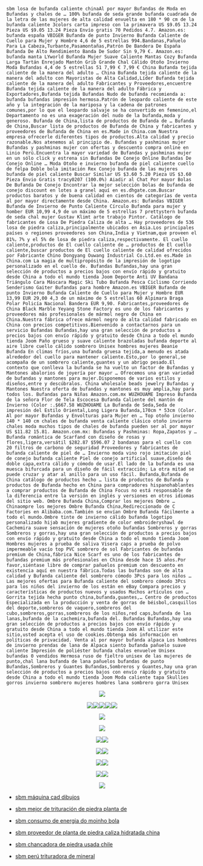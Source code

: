 
```
sbm losa de bufanda caliente chinaAl por mayor Bufandas de Moda en Bufandas y chales de … 100% bufanda de seda grande bufanda cuadrada de la letra de las mujeres de alta calidad envuelta en 180 * 90 cm de la bufanda caliente 3colors carta impreso con la primavera US $9.05 13.24 Pieza US $9.05 13.24 Pieza Envío gratis 70 Pedidos 4.7. Amazon.es: bufanda españa VBIGER Bufanda de punto Invierno Bufanda Caliente de Cuello para Mujer y Hombre 4,6 de 5 estrellas 994.Bandanas,Pañuelo Para La Cabeza,Turbante,Pasamontañas,Patrón De Bandera De España Bufanda De Alto Rendimiento Banda De Sudor Sin 9,79 €. Amazon.es: bufanda manta LYworld Bufanda Mujer Suave Caliente Mantas Cozy Bufanda Larga Tartán Enrejado Mantón Grib Grande Chal Cálido Otoño Invierno Moda Bufandas 4,4 de 5 estrellas 51 7,99 € 7,99 € China Bufanda tejida caliente de la manera del adulto … China Bufanda tejida caliente de la manera del adulto con Mayoristas de Alta Calidad,Líder Bufanda tejida caliente de la manera del adulto Fabricantes y Proveedores,encuentre Bufanda tejida caliente de la manera del adulto Fábrica y Exportadores,Bufanda tejida Bufandas Nudo de bufanda recomienda a: bufanda bufandas impresión hermosa.Patrón de leopardo caliente de este año y la integración de la mariposa y la cadena de patrones comunes,por lo que el leopardo salvaje se ha convertido en femenino,el Departamento no es una exageración del nudo de la bufanda,moda y generoso. Bufanda de China,lista de productos de Bufanda de … Bufanda de China,Buscar lista de productos de Bufanda de China y fabricantes y proveedores de Bufanda de China en es.Made in China.com Nuestra empresa ofrecerle diferentes tipos de productos.Alta calidad y precio razonable.Nos atenemos al principio de. Bufandas y pashminas mujer Bufandas y pashminas mujer con ofertas y descuento compra online en Linio Perú.Encuentra la mayor variedad de Bufandas y pashminas mujer en un sólo click y estrena sin Bufandas De Conejo Online Bufandas De Conejo Online … Moda Otoño e invierno bufanda de piel caliente cuello de felpa Doble bola imitación Rex Conejo bufanda de las mujeres bufanda de piel caliente Buscar Similar US $3.60 5.20 Pieza US $3.60 Pieza Envio Gratis tracy0207 (100.0%) Aiadir al Chat Por mayor Bolas De Bufanda De Conejo Encontrar la mejor selección bolas de bufanda de conejo discount en lotes a granel aquí en es.dhgate.com.Buscar productos baratos y de buena calidad en cientos de categorías de venta al por mayor directamente desde China. Amazon.es: Bufandas VBIGER Bufanda de Invierno de Punto Caliente Círculo Bufanda para mujer y homber EUR 10,99 4,9 de un máximo de 5 estrellas 7 prettystern bufanda de seda chal mujer Gustav Klimt arte trabajo Pintor. Catálogo de fabricantes de Losa De Piedra Caliza de alta … Hay proveedores de 536 losa de piedra caliza,principalmente ubicados en Asia.Los principales países o regiones proveedores son China,India y Vietnam,que proveen el 81%，7% y el 5% de losa de piedra caliza,respectivamente. El cuello caliente,productos de El cuello caliente de … productos de El cuello caliente,buscar productos de El cuello caliente de calidad ofrecidos por Fabricante Chino Dongyang Ouwang Industrial Co.Ltd.en es.Made in China.com La magia de multipropósito de la impresión de logotipo personalizado en el cuello de. Bufandas Bufandas,hay una gran selección de productos a precios bajos con envío rápido y gratuito desde China a todo el mundo tienda Joom Deporte Anti UV Bandana Triángulo Cara Máscara Magic Ski Tubo Bufanda Pesca Ciclismo Corriendo Senderismo Gaiter Bufandas para hombre Amazon.es VBIGER Bufanda de punto Invierno Bufanda Caliente de Cuello para Mujer y Hombre EUR 13,99 EUR 29,00 4,3 de un máximo de 5 estrellas 60 Alpimara Braga Polar Policía Nacional Bandera EUR 9,90. Fabricantes,proveedores de China Black Marble Yeyang Stone Factory es uno de los fabricantes y proveedores más profesionales de mármol negro de China en China.Nuestra fábrica ofrece mármol negro de alta calidad fabricado en China con precios competitivos.Bienvenido a contactarnos para un servicio Bufandas Bufandas,hay una gran selección de productos a precios bajos con envío rápido y gratuito desde China a todo el mundo tienda Joom Paño grueso y suave caliente brazoladas bufanda deporte al aire libre cuello cálido sombrero Unisex hombres mujeres Beanie Bufanda En climas fríos,una bufanda gruesa tejida,a menudo es atada alrededor del cuello para mantener caliente.Esto,por lo general,se acompaña de un sombrero caliente,guantes y un abrigo pesado.El contexto que conlleva la bufanda se ha vuelto un factor de Bufandas y Mantones abalorios de joyería por mayor … Ofrecemos una gran variedad de bufandas y mantones para mujer.Disponemos de varios estilos y diseños,entre y descúbralos. China wholesale beads jewelry Bufandas y Mantones Nuestra oferta de bufandas y mantones es muy amplia,hay para todos los. Bufandas para Niñas Amazon.com.mx WUZHOUAME Impreso Bufanda de la señora Flor de Tela Escocesa Bufanda Caliente del mantón de Invierno (Color :.$667.58 WUZHOUAME La Bufanda de Seda,Seda de impresión del Estilo Oriental,Long Ligera Bufanda,170cm * 53cm (Color. Al por mayor Bufandas y Envolturas para Mujer en … Top otoño invierno 140 * 140 cm chales de bufanda venta caliente clásico otoño invierno chales moda muchos tipos de chales de bufanda pueden ser al por mayor US $11.82 15.81. Amazon.com.mx: Bufandas y Pashminas: Ropa,Zapatos y … Bufanda romántica de Scarfand con diseño de rosas y flores,ligera,versátil $282.87 $596.07 2 bandanas para el cuello con 20 filtros de carbono de seguridad Proveedores y fabricantes de bufanda caliente de piel de … Invierno moda vino rojo imitación piel de conejo bufanda caliente Piel de conejo artificial suave,diseño de doble capa,extra cálido y cómodo de usar.El lado de la bufanda es una muesca bifurcada para un diseño de fácil extracción; La otra mitad se puede cruzar y atar al anillo para un uso fácil. Bufanda,Bufanda de China catálogo de productos hecho … lista de productos de Bufanda y productos de Bufanda hecho en China para compradores hispanohablantes a comprar productos de Bufanda de China Focus no está responsable de la diferencia entre la versión en inglés y versiones en otros idiomas del sitio web. Ombre Bufanda China,Comprar los mejores Ombre … Chinaompre los mejores Ombre Bufanda China,Redireccionado de C Factories en Alibaba.com.También se envían Ombre Bufanda fácilmente a todo el mundo.Ombre tinte de invierno cálido bufanda logotipo personalizado hijab mujeres gradiente de color embroideryshawl de Cachemira suave sensación de mujeres otoño bufandas Sombreros y gorras Sombreros y gorras,hay una gran selección de productos a precios bajos con envío rápido y gratuito desde China a todo el mundo tienda Joom Hombres mujeres a prueba de saliva Visera caps a prueba de polvo impermeable vacío top PVC sombrero de sol Fabricantes de bufandas premium de China,fábrica Nice Scarf es uno de los fabricantes de bufandas premium más profesionales en China desde hace 15 años.Por favor,siéntase libre de comprar pañuelos premium con descuento en existencia aquí en nuestra fábrica.Todas las bufandas son de alta calidad y Bufanda caliente del sombrero cómodo 3Pcs para los niños … Las mejores ofertas para Bufanda caliente del sombrero cómodo 3Pcs para los niños del invierno de los están en eBay Compara precios y características de productos nuevos y usados Muchos artículos con … Gorrita tejida hecha punto china,bufanda,guantes,… Centro de productos Especializada en la producción y venta de gorras de béisbol,casquillos del deporte,sombreros de vaquero,sombreros del cubo,sombreros,gorras,sombreros de los niños,red caps,bufanda de las lanas,bufanda de la cachemira,bufanda del. Bufandas Bufandas,hay una gran selección de productos a precios bajos con envío rápido y gratuito desde China a todo el mundo tienda Joom Al utilizar este sitio,usted acepta el uso de cookies.Obtenga más información en políticas de privacidad. Venta al por mayor bufanda alpaca Los hombres de invierno prendas de lana de Alpaca siento bufanda pañuelo suave caliente Impresión de poliéster bufanda chales envuelve Unisex bufandas 0 vendidos Hermosa ruso de fieltro unisex de las mujeres de punto,chal lana bufanda de lana pañuelos bufandas de punto Bufandas,Sombreros y Guantes Bufandas,Sombreros y Guantes,hay una gran selección de productos a precios bajos con envío rápido y gratuito desde China a todo el mundo tienda Joom Moda caliente tapa Skullies gorros invierno sombrero mujeres hombres lana sombrero gorra Unisex 
```

<div align="center">

<a href="https://es-crusher.shibang-china.com/github&k=sbm+losa+de+bufanda+caliente+china"><img src="https://static.shibang-china.com/es/crusher/logo.jpg"></a>

<a href="https://es-crusher.shibang-china.com/github&k=sbm+losa+de+bufanda+caliente+china"><img src="https://static.shibang-china.com/es/crusher/index.jpg"></a><a href="https://es-crusher.shibang-china.com/material.htmlgithub&k=sbm+losa+de+bufanda+caliente+china"><img src="https://static.shibang-china.com/es/crusher/material.jpg"></a><a href="https://es-crusher.shibang-china.com/application.htmlgithub&k=sbm+losa+de+bufanda+caliente+china"><img src="https://static.shibang-china.com/es/crusher/application.jpg"></a><a href="https://es-crusher.shibang-china.com/aboutus.htmlgithub&k=sbm+losa+de+bufanda+caliente+china"><img src="https://static.shibang-china.com/es/crusher/aboutus.jpg"></a><a href="https://es-crusher.shibang-china.com/contact.htmlgithub&k=sbm+losa+de+bufanda+caliente+china"><img src="https://static.shibang-china.com/es/crusher/contact.jpg"></a>

<a href="https://es-crusher.shibang-china.com/github&k=sbm+losa+de+bufanda+caliente+china"><img src="https://static.shibang-china.com/es/crusher/banner.jpg"></a>

<a href="https://swt.shibang-china.com/github&k=sbm+losa+de+bufanda+caliente+china"><img src="https://static.shibang-china.com/es/crusher/text.jpg"></a>

<a href="https://swt.shibang-china.com/github&k=sbm+losa+de+bufanda+caliente+china"><img src="https://static.shibang-china.com/es/crusher/chat.jpg"></a><a href="https://es-crusher.shibang-china.com/contact.htmlgithub&k=sbm+losa+de+bufanda+caliente+china"><img src="https://static.shibang-china.com/es/crusher/message.jpg"></a>

<a href="https://es-crusher.shibang-china.com/products/pe.htmlgithub&k=sbm+losa+de+bufanda+caliente+china"><img src="https://static.shibang-china.com/es/crusher/pe.jpg"></a><a href="https://es-crusher.shibang-china.com/products/pf.htmlgithub&k=sbm+losa+de+bufanda+caliente+china"><img src="https://static.shibang-china.com/es/crusher/pf.jpg"></a>

<a href="https://es-crusher.shibang-china.com/products/hpt.htmlgithub&k=sbm+losa+de+bufanda+caliente+china"><img src="https://static.shibang-china.com/es/crusher/hpt.jpg"></a><a href="https://es-crusher.shibang-china.com/products/vsi.htmlgithub&k=sbm+losa+de+bufanda+caliente+china"><img src="https://static.shibang-china.com/es/crusher/vsi.jpg"></a>

<a href="https://es-crusher.shibang-china.com/products/klv.htmlgithub&k=sbm+losa+de+bufanda+caliente+china"><img src="https://static.shibang-china.com/es/crusher/klv.jpg"></a><a href="https://es-crusher.shibang-china.com/products/portable.htmlgithub&k=sbm+losa+de+bufanda+caliente+china"><img src="https://static.shibang-china.com/es/crusher/portable.jpg"></a>

<a href="https://swt.shibang-china.com/github&k=sbm+losa+de+bufanda+caliente+china"><img src="https://static.shibang-china.com/es/crusher/case.jpg"></a>

</div>


* [sbm máquina cad dibujos](sbm%20m%C3%A1quina%20cad%20dibujos.md)

* [sbm mejor de trituración de piedra planta de](sbm%20mejor%20de%20trituraci%C3%B3n%20de%20piedra%20planta%20de.md)

* [sbm consumo de energia do moinho bola](sbm%20consumo%20de%20energia%20do%20moinho%20bola.md)

* [sbm proveedor de planta de piedra caliza hidratada china](sbm%20proveedor%20de%20planta%20de%20piedra%20caliza%20hidratada%20china.md)

* [sbm chancadora de piedra usada chile](sbm%20chancadora%20de%20piedra%20usada%20chile.md)

* [sbm perú trituradora de mineral](sbm%20per%C3%BA%20trituradora%20de%20mineral.md)